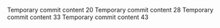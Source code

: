 Temporary commit content 20
Temporary commit content 28
Temporary commit content 33
Temporary commit content 43
